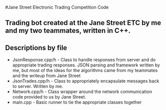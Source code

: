 #Jane Street Electronic Trading Competition Code
## Trading bot created at the Jane Street ETC by me and my two teammates, written in C++.

## Descriptions by file
* JsonResponse.cpp/h - Class to handle responses from server and do appropriate trading responses. JSON parsing and framework written by me, but most of the ideas for the algorithms came from my teammates and the writeup from Jane Street
* JsonTrades.cpp/h - Class to appropriately encapsulate messages back to server. Written by me.
* Network.cpp/h - Class wrapper around the network communication code provided to us by Jane Street.
* main.cpp - Basic runner to tie the appropriate classes together
 